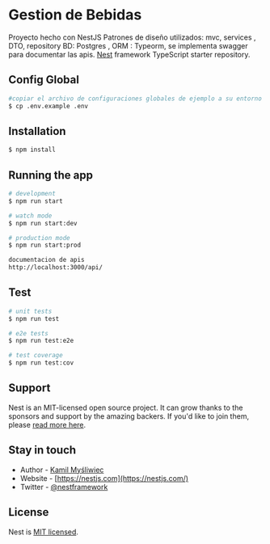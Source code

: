 
# Gestion de Bebidas
Proyecto hecho con NestJS
Patrones de diseño utilizados: mvc, services , DTO, repository
BD: Postgres , ORM : Typeorm, 
se implementa swagger para documentar las apis.
[Nest](https://github.com/nestjs/nest) framework TypeScript starter repository.

## Config Global

```bash
#copiar el archivo de configuraciones globales de ejemplo a su entorno local
$ cp .env.example .env
```

## Installation

```bash
$ npm install
```

## Running the app

```bash
# development
$ npm run start

# watch mode
$ npm run start:dev

# production mode
$ npm run start:prod

documentacion de apis
http://localhost:3000/api/ 
```

## Test

```bash
# unit tests
$ npm run test

# e2e tests
$ npm run test:e2e

# test coverage
$ npm run test:cov
```

## Support

Nest is an MIT-licensed open source project. It can grow thanks to the sponsors and support by the amazing backers. If you'd like to join them, please [read more here](https://docs.nestjs.com/support).

## Stay in touch

- Author - [Kamil Myśliwiec](https://kamilmysliwiec.com)
- Website - [https://nestjs.com](https://nestjs.com/)
- Twitter - [@nestframework](https://twitter.com/nestframework)

## License

Nest is [MIT licensed](LICENSE).
